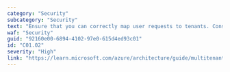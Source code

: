 ```yaml
---
category: "Security"
subcategory: "Security"
text: "Ensure that you can correctly map user requests to tenants. Consider including the tenant context as part of the identity system, or by using another means, like application-level tenant authorization."
waf: "Security"
guid: "92160e00-6894-4102-97e0-615d4ed93c01"
id: "C01.02"
severity: "High"
link: "https://learn.microsoft.com/azure/architecture/guide/multitenant/considerations/map-requests"
---
```

